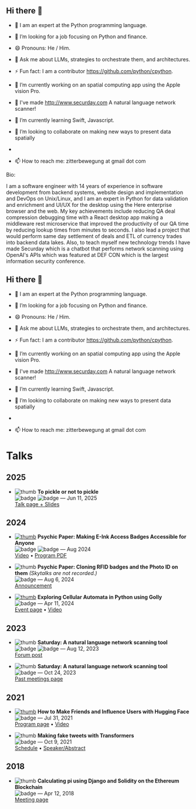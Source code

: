 ## Hi there 👋 

- 🐍 I am an expert at the Python programming language.
- 🤔 I’m looking for a job focusing on Python and finance.
- 😄 Pronouns: He / Him.
- 💬 Ask me about LLMs, strategies to orchestrate them, and architectures.
- ⚡ Fun fact: I am a contributor https://github.com/python/cpython.
- 🔭 I’m currently working on an spatial computing app using the Apple vision Pro.
- 🔎 I've made http://www.securday.com A natural language network scanner!
- 🌱 I’m currently learning Swift, Javascript.
- 👯 I’m looking to collaborate on making new ways to present data spatially

- 
- 📫 How to reach me: zitterbewegung at gmail dot com

Bio:

I am a software engineer with 14 years of experience in software development from backend systems, website design and implementation and DevOps on Unix/Linux, and I am an expert in Python for data validation and enrichment and UI/UX for the desktop using the Here enterprise browser and the web. My key achievements include reducing QA deal compression debugging time with a React desktop app making a middleware rest microservice that improved the productivity of our QA time by reducing lookup times from minutes to seconds. I also lead a project that would perform same day settlement of deals and ETL of currency trades into backend data lakes. Also, to teach myself new technology trends I have made Securday which is a chatbot that performs network scanning using OpenAI's APIs which was featured at DEF CON which is the largest information security conference.
<!--
**zitterbewegung/zitterbewegung** is a ✨ _special_ ✨ repository because its `README.md` (this file) appears on your GitHub profile.

Here are some ideas to get you started:

- 🔭 I’m currently working on ...
- 🌱 I’m currently learning ...
- 👯 I’m looking to collaborate on ...
- 🤔 I’m looking for help with ...
- 💬 Ask me about ...
- 📫 How to reach me: ...
- 😄 Pronouns: ...
- ⚡ Fun fact: ...
-->

## Hi there 👋 

- 🐍 I am an expert at the Python programming language.
- 🤔 I’m looking for a job focusing on Python and finance.
- 😄 Pronouns: He / Him.
- 💬 Ask me about LLMs, strategies to orchestrate them, and architectures.
- ⚡ Fun fact: I am a contributor https://github.com/python/cpython.
- 🔭 I’m currently working on an spatial computing app using the Apple vision Pro.
- 🔎 I've made http://www.securday.com A natural language network scanner!
- 🌱 I’m currently learning Swift, Javascript.
- 👯 I’m looking to collaborate on making new ways to present data spatially

- 
- 📫 How to reach me: zitterbewegung at gmail dot com

# Talks

## 2025
- ![thumb](https://placehold.co/480x270?text=Slides) **To pickle or not to pickle**  
  ![badge](https://img.shields.io/badge/Event-ChiPy-1f4b99) ![badge](https://img.shields.io/badge/Type-User%20Group-6c757d) — Jun 11, 2025  
  [Talk page + Slides](https://www.chipy.org/talks/topics/past/1705/)

## 2024
- [![thumb](https://img.youtube.com/vi/ssLu8xHMwSk/0.jpg)](https://www.youtube.com/watch?v=ssLu8xHMwSk) **Psychic Paper: Making E-Ink Access Badges Accessible for Anyone**  
  ![badge](https://img.shields.io/badge/Event-DEF%20CON-000000) ![badge](https://img.shields.io/badge/Track-Creator%20Stage-343a40) — Aug 2024  
  [Video](https://www.youtube.com/watch?v=ssLu8xHMwSk) • [Program PDF](https://media.defcon.org/DEF%20CON%2032/DEF%20CON%2032%20program.pdf)

- ![thumb](https://placehold.co/480x270?text=No+Recording) **Psychic Paper: Cloning RFID badges and the Photo ID on them** *(Skytalks are not recorded.)*  
  ![badge](https://img.shields.io/badge/Event-Skytalks-2b8a3e) — Aug 6, 2024  
  [Announcement](https://twitter.com/dcskytalks/status/1819065605280190468)

- [![thumb](https://img.youtube.com/vi/cnG14Ue_B3w/0.jpg)](https://www.youtube.com/watch?v=cnG14Ue_B3w) **Exploring Cellular Automata in Python using Golly**  
  ![badge](https://img.shields.io/badge/Event-ChiPy-1f4b99) — Apr 11, 2024  
  [Event page](https://www.chipy.org/meetings/247/) • [Video](https://www.youtube.com/watch?v=cnG14Ue_B3w)

## 2023
- ![thumb](https://placehold.co/480x270?text=Demo+Lab) **Saturday: A natural language network scanning tool**  
  ![badge](https://img.shields.io/badge/Event-DEF%20CON-000000) ![badge](https://img.shields.io/badge/Track-Demo%20Labs-343a40) — Aug 12, 2023  
  [Forum post](https://forum.defcon.org/node/246321)

- ![thumb](https://placehold.co/480x270?text=Talk) **Saturday: A natural language network scanning tool**  
  ![badge](https://img.shields.io/badge/Event-ChiPy-1f4b99) — Oct 24, 2023  
  [Past meetings page](https://www.chipy.org/meetings/past/?page=8)

## 2021
- [![thumb](https://img.youtube.com/vi/EKU9UG5vU_k/0.jpg)](https://www.youtube.com/watch?v=EKU9UG5vU_k) **How to Make Friends and Influence Users with Hugging Face**  
  ![badge](https://img.shields.io/badge/Event-PyOhio-f37726) — Jul 31, 2021  
  [Program page](https://www.pyohio.org/2021/program/talks/how-to-make-friends-and-influence-users-with-huggingface) • [Video](https://www.youtube.com/watch?v=EKU9UG5vU_k)

- ![thumb](https://placehold.co/480x270?text=Conference) **Making fake tweets with Transformers**  
  ![badge](https://img.shields.io/badge/Event-THOTCON-8a2be2) — Oct 9, 2021  
  [Schedule](https://www.thotcon.org/archive/schedule-0xB.html) • [Speaker/Abstract](https://www.thotcon.org/archive/speakers-0xB.html)

## 2018
- ![thumb](https://placehold.co/480x270?text=Lightning+Talk) **Calculating pi using Django and Solidity on the Ethereum Blockchain**  
  ![badge](https://img.shields.io/badge/Event-ChiPy-1f4b99) — Apr 12, 2018  
  [Meeting page](https://www.chipy.org/meetings/66/)

